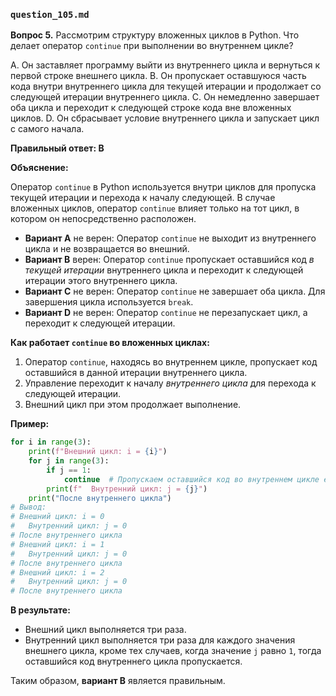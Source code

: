 ### `question_105.md`

**Вопрос 5.** Рассмотрим структуру вложенных циклов в Python. Что делает оператор `continue` при выполнении во внутреннем цикле?

A.  Он заставляет программу выйти из внутреннего цикла и вернуться к первой строке внешнего цикла.
B.  Он пропускает оставшуюся часть кода внутри внутреннего цикла для текущей итерации и продолжает со следующей итерации внутреннего цикла.
C.  Он немедленно завершает оба цикла и переходит к следующей строке кода вне вложенных циклов.
D.  Он сбрасывает условие внутреннего цикла и запускает цикл с самого начала.

**Правильный ответ: B**

**Объяснение:**

Оператор `continue` в Python используется внутри циклов для пропуска текущей итерации и перехода к началу следующей. В случае вложенных циклов, оператор `continue` влияет только на тот цикл, в котором он непосредственно расположен.

*   **Вариант A** не верен: Оператор `continue` не выходит из внутреннего цикла и не возвращается во внешний.
*   **Вариант B** верен: Оператор `continue` пропускает оставшийся код *в текущей итерации* внутреннего цикла и переходит к следующей итерации этого внутреннего цикла.
*   **Вариант C** не верен: Оператор `continue` не завершает оба цикла. Для завершения цикла используется `break`.
*   **Вариант D** не верен: Оператор `continue` не перезапускает цикл, а переходит к следующей итерации.

**Как работает `continue` во вложенных циклах:**

1.  Оператор `continue`, находясь во внутреннем цикле, пропускает код оставшийся в данной итерации внутреннего цикла.
2.  Управление переходит к началу *внутреннего цикла*  для перехода к следующей итерации.
3.  Внешний цикл при этом продолжает выполнение.

**Пример:**

```python
for i in range(3):
    print(f"Внешний цикл: i = {i}")
    for j in range(3):
        if j == 1:
            continue  # Пропускаем оставшийся код во внутреннем цикле если j==1
        print(f"  Внутренний цикл: j = {j}")
    print("После внутреннего цикла")
# Вывод:
# Внешний цикл: i = 0
#   Внутренний цикл: j = 0
# После внутреннего цикла
# Внешний цикл: i = 1
#   Внутренний цикл: j = 0
# После внутреннего цикла
# Внешний цикл: i = 2
#   Внутренний цикл: j = 0
# После внутреннего цикла
```
**В результате:**

*   Внешний цикл выполняется три раза.
*   Внутренний цикл выполняется три раза для каждого значения внешнего цикла, кроме тех случаев, когда значение `j`  равно `1`, тогда оставшийся код внутреннего цикла пропускается.

Таким образом, **вариант B** является правильным.

